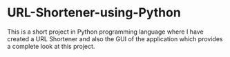 # URL-Shortener-using-Python
This is a short project in Python programming language where I have created a URL Shortener and also the GUI of the application which provides a complete look at this project.
